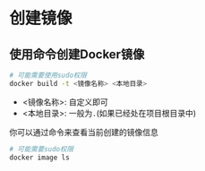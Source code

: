 # 创建镜像

## 使用命令创建Docker镜像

```bash
# 可能需要使用sudo权限
docker build -t <镜像名称> <本地目录>
```

- <镜像名称>: 自定义即可
- <本地目录>: 一般为`.`(如果已经处在项目根目录中)

你可以通过命令来查看当前创建的镜像信息
```bash
# 可能需要sudo权限
docker image ls
```